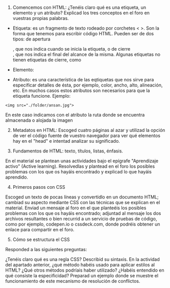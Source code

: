 1.  Comencemos con HTML: ¿Tenéis claro qué es una etiqueta, un elemento y un atributo? Explicad los tres conceptos en el foro en vuestras propias palabras.

- Etiqueta: es un fragmento de texto rodeado por corchetes < >. Son la forma que tenemos para escribir código HTML. Pueden ser de dos tipos: de apertura <div>, que nos indica cuando se inicia la etiqueta, o de cierre </div>, que nos indica el final del alcance de la misma. Algunas etiquetas no tienen etiquetas de cierre, como <img>

- Elemento:

- Atributo: es una característica de las eqtiquetas que nos sirve para especificar detalles de ésta, por ejemplo, color, ancho, alto, alineación, etc. En muchos casos estos atributos son necesarios para que la etiqueta funcione. Ejemplo:

`<img src="./folder/ansan.jpg">`

En este caso indicamos con el atributo la ruta donde se encuentra almacenada o alojada la imagen <img>

2. Metadatos en HTML: Escoged cuatro páginas al azar y utilizad la opción de ver el código fuente de vuestro navegador para ver qué elementos hay en el "head" e intentad analizar su significado.

3. Fundamentos de HTML: texto, títulos, listas, énfasis.

En el material se plantean unas actividades bajo el epígrafe "Aprendizaje activo" (Active learning).
Resolvedlas y plantead en el foro los posibles problemas con los que os hayáis encontrado y explicad lo que hayáis aprendido.

4. Primeros pasos con CSS

Escoged un texto de pocas líneas y convertidlo en un documento HTML; cambiad su aspecto mediante CSS con las técnicas que se explican en el material.
Enviad un mensaje al foro en el que planteéis los posibles problemas con los que os hayáis encontrado; adjuntad al mensaje los dos archivos resultantes
o bien recurrid a un servicio de pruebas de código, como por ejemplo, codepen.io o cssdeck.com, donde podréis obtener un enlace para compartir en el foro.

5. Cómo se estructura el CSS

Responded a las siguientes preguntas:

¿Tenéis claro qué es una regla CSS? Describid su sintaxis.
En la actividad del apartado anterior, ¿qué método habéis usado para aplicar estilos al HTML? ¿Qué otros métodos podríais haber utilizado?
¿Habéis entendido en qué consiste la especificidad? Preparad un ejemplo donde se muestre el funcionamiento de este mecanismo de resolución de conflictos.
